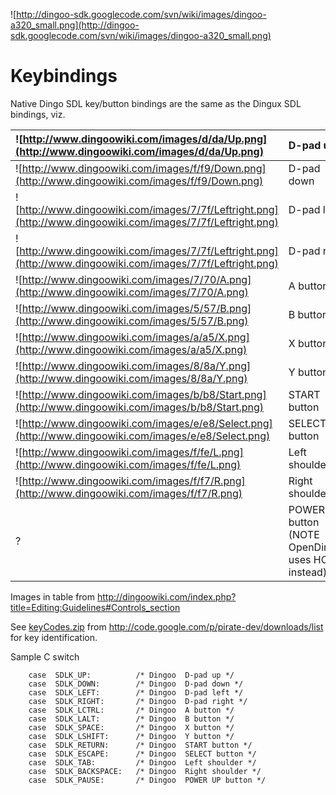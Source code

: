 ![http://dingoo-sdk.googlecode.com/svn/wiki/images/dingoo-a320_small.png](http://dingoo-sdk.googlecode.com/svn/wiki/images/dingoo-a320_small.png)

# Keybindings #

Native Dingo SDL key/button bindings are the same as the Dingux SDL bindings, viz.

| ![http://www.dingoowiki.com/images/d/da/Up.png](http://www.dingoowiki.com/images/d/da/Up.png) | D-pad up        | SDLK\_UP |
|:----------------------------------------------------------------------------------------------|:----------------|:---------|
| ![http://www.dingoowiki.com/images/f/f9/Down.png](http://www.dingoowiki.com/images/f/f9/Down.png) | D-pad down      | SDLK\_DOWN |
| ![http://www.dingoowiki.com/images/7/7f/Leftright.png](http://www.dingoowiki.com/images/7/7f/Leftright.png) | D-pad left      | SDLK\_LEFT |
| ![http://www.dingoowiki.com/images/7/7f/Leftright.png](http://www.dingoowiki.com/images/7/7f/Leftright.png) | D-pad right     | SDLK\_RIGHT |
| ![http://www.dingoowiki.com/images/7/70/A.png](http://www.dingoowiki.com/images/7/70/A.png) | A button        | SDLK\_LCTRL |
| ![http://www.dingoowiki.com/images/5/57/B.png](http://www.dingoowiki.com/images/5/57/B.png) | B button        | SDLK\_LALT |
| ![http://www.dingoowiki.com/images/a/a5/X.png](http://www.dingoowiki.com/images/a/a5/X.png) | X button        | SDLK\_SPACE |
| ![http://www.dingoowiki.com/images/8/8a/Y.png](http://www.dingoowiki.com/images/8/8a/Y.png) | Y button        | SDLK\_LSHIFT |
| ![http://www.dingoowiki.com/images/b/b8/Start.png](http://www.dingoowiki.com/images/b/b8/Start.png) | START button    | SDLK\_RETURN |
| ![http://www.dingoowiki.com/images/e/e8/Select.png](http://www.dingoowiki.com/images/e/e8/Select.png) | SELECT button   | SDLK\_ESCAPE |
| ![http://www.dingoowiki.com/images/f/fe/L.png](http://www.dingoowiki.com/images/f/fe/L.png) | Left shoulder   | SDLK\_TAB |
| ![http://www.dingoowiki.com/images/f/f7/R.png](http://www.dingoowiki.com/images/f/f7/R.png) | Right shoulder  | SDLK\_BACKSPACE |
| ? | POWER UP button (NOTE OpenDingux uses HOLD instead) | SDLK\_PAUSE |

Images in table from http://dingoowiki.com/index.php?title=Editing:Guidelines#Controls_section

See [keyCodes.zip](http://code.google.com/p/pirate-dev/downloads/detail?name=keyCodes.zip) from http://code.google.com/p/pirate-dev/downloads/list for key identification.

Sample C switch
```
    case  SDLK_UP:          /* Dingoo  D-pad up */
    case  SDLK_DOWN:        /* Dingoo  D-pad down */
    case  SDLK_LEFT:        /* Dingoo  D-pad left */
    case  SDLK_RIGHT:       /* Dingoo  D-pad right */
    case  SDLK_LCTRL:       /* Dingoo  A button */
    case  SDLK_LALT:        /* Dingoo  B button */
    case  SDLK_SPACE:       /* Dingoo  X button */
    case  SDLK_LSHIFT:      /* Dingoo  Y button */
    case  SDLK_RETURN:      /* Dingoo  START button */
    case  SDLK_ESCAPE:      /* Dingoo  SELECT button */
    case  SDLK_TAB:         /* Dingoo  Left shoulder */
    case  SDLK_BACKSPACE:   /* Dingoo  Right shoulder */
    case  SDLK_PAUSE:       /* Dingoo  POWER UP button */
```
